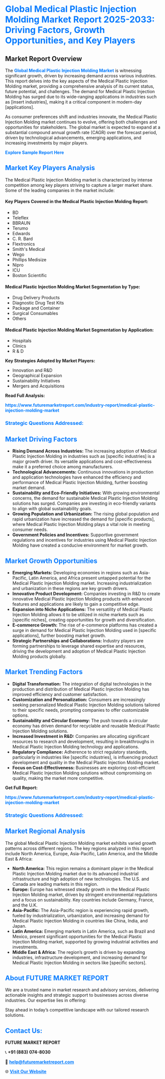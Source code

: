 <h1 style="color: #007BFF;">Global Medical Plastic Injection Molding Market Report 2025-2033: Driving Factors, Growth Opportunities, and Key Players</h1>

<section id="overview">
<h2>Market Report Overview</h2>
<p>The <a href="https://www.futuremarketreport.com/industry-report/medical-plastic-injection-molding-market" style="color: #007BFF; text-decoration: none;"><strong>Global Medical Plastic Injection Molding Market</strong></a> is witnessing significant growth, driven by increasing demand across various industries. This report delves into the key aspects of the Medical Plastic Injection Molding market, providing a comprehensive analysis of its current status, future potential, and challenges. The demand for Medical Plastic Injection Molding has surged due to its wide-ranging applications in industries such as [insert industries], making it a critical component in modern-day [applications].</p>
<p>As consumer preferences shift and industries innovate, the Medical Plastic Injection Molding market continues to evolve, offering both challenges and opportunities for stakeholders. The global market is expected to expand at a substantial compound annual growth rate (CAGR) over the forecast period, driven by technological advancements, emerging applications, and increasing investments by major players.</p>
</section>

<section id="overview">
<p><a href="https://www.futuremarketreport.com/request-sample/reportId=42675" style="color: #007BFF; text-decoration: none;"><strong>Explore Sample Report Here</strong></a></p>
</section>

<section id="key-players">
<h2 style="color: #007BFF;">Market Key Players Analysis</h2>
<p>The Medical Plastic Injection Molding market is characterized by intense competition among key players striving to capture a larger market share. Some of the leading companies in the market include:</p>
<h4>Key Players Covered in the Medical Plastic Injection Molding Report:</h4>
<ul><li>BD</li><li>Teleflex</li><li>BBRAUN</li><li>Terumo</li><li>Edwards</li><li>C. R. Bard</li><li>Flextronics</li><li>Smith&#039;s Medical</li><li>Wego</li><li>Phillips Medisize</li><li>Nipro</li><li>ICU</li><li>Boston Scientific</li></ul>
<h4>Medical Plastic Injection Molding Market Segmentation by Type:</h4>
<ul><li>Drug Delivery Products</li><li>Diagnostic Drug Test Kits</li><li>Package and Container</li><li>Surgical Consumables</li><li>Others</li></ul>

<h4>Medical Plastic Injection Molding Market Segmentation by Application:</h4>
<ul><li>Hospitals</li><li>Clinics</li><li>R &amp; D</li></ul>
<p><strong>Key Strategies Adopted by Market Players:</strong></p>
<ul>
<li>Innovation and R&D</li>
<li>Geographical Expansion</li>
<li>Sustainability Initiatives</li>
<li>Mergers and Acquisitions</li>
</ul>
</section>

<section>
<p><strong>Read Full Analysis: </strong></p><a href="https://www.futuremarketreport.com/industry-report/medical-plastic-injection-molding-market" style="color: #007BFF; text-decoration: none;"><strong>https://www.futuremarketreport.com/industry-report/medical-plastic-injection-molding-market</strong></a>
<h3 style="color: #007BFF;">Strategic Questions Addressed:</h3>
</section>

<section id="driving-factors">
<h2 style="color: #007BFF;">Market Driving Factors</h2>
<ul>
<li><strong>Rising Demand Across Industries:</strong> The increasing adoption of Medical Plastic Injection Molding in industries such as [specific industries] is a major growth driver. Its versatile applications and cost-effectiveness make it a preferred choice among manufacturers.</li>
<li><strong>Technological Advancements:</strong> Continuous innovations in production and application technologies have enhanced the efficiency and performance of Medical Plastic Injection Molding, further boosting market demand.</li>
<li><strong>Sustainability and Eco-Friendly Initiatives:</strong> With growing environmental concerns, the demand for sustainable Medical Plastic Injection Molding solutions has surged. Companies are investing in eco-friendly variants to align with global sustainability goals.</li>
<li><strong>Growing Population and Urbanization:</strong> The rising global population and rapid urbanization have increased the demand for [specific products], where Medical Plastic Injection Molding plays a vital role in meeting consumer needs.</li>
<li><strong>Government Policies and Incentives:</strong> Supportive government regulations and incentives for industries using Medical Plastic Injection Molding have created a conducive environment for market growth.</li>
</ul>
</section>

<section id="growth-opportunities">
<h2 style="color: #007BFF;">Market Growth Opportunities</h2>
<ul>
<li><strong>Emerging Markets:</strong> Developing economies in regions such as Asia-Pacific, Latin America, and Africa present untapped potential for the Medical Plastic Injection Molding market. Increasing industrialization and urbanization in these regions are key growth drivers.</li>
<li><strong>Innovative Product Development:</strong> Companies investing in R&D to create innovative Medical Plastic Injection Molding products with enhanced features and applications are likely to gain a competitive edge.</li>
<li><strong>Expansion into Niche Applications:</strong> The versatility of Medical Plastic Injection Molding allows it to be utilized in niche markets such as [specific niches], creating opportunities for growth and diversification.</li>
<li><strong>E-commerce Growth:</strong> The rise of e-commerce platforms has created a surge in demand for Medical Plastic Injection Molding used in [specific applications], further boosting market growth.</li>
<li><strong>Strategic Partnerships and Collaborations:</strong> Industry players are forming partnerships to leverage shared expertise and resources, driving the development and adoption of Medical Plastic Injection Molding products globally.</li>
</ul>
</section>

<section id="trending-factors">
<h2 style="color: #007BFF;">Market Trending Factors</h2>
<ul>
<li><strong>Digital Transformation:</strong> The integration of digital technologies in the production and distribution of Medical Plastic Injection Molding has improved efficiency and customer satisfaction.</li>
<li><strong>Customization and Personalization:</strong> Consumers are increasingly seeking personalized Medical Plastic Injection Molding solutions tailored to their specific needs, prompting companies to offer customizable options.</li>
<li><strong>Sustainability and Circular Economy:</strong> The push towards a circular economy has driven demand for recyclable and reusable Medical Plastic Injection Molding solutions.</li>
<li><strong>Increased Investment in R&D:</strong> Companies are allocating significant resources to research and development, resulting in breakthroughs in Medical Plastic Injection Molding technology and applications.</li>
<li><strong>Regulatory Compliance:</strong> Adherence to strict regulatory standards, particularly in industries like [specific industries], is influencing product development and quality in the Medical Plastic Injection Molding market.</li>
<li><strong>Focus on Cost-Effectiveness:</strong> Businesses are exploring cost-efficient Medical Plastic Injection Molding solutions without compromising on quality, making the market more competitive.</li>
</ul>
</section>

<section>
<p><strong>Get Full Report: </strong></p><a href="https://www.futuremarketreport.com/industry-report/medical-plastic-injection-molding-market" style="color: #007BFF; text-decoration: none;"><strong>https://www.futuremarketreport.com/industry-report/medical-plastic-injection-molding-market</strong></a>
<h3 style="color: #007BFF;">Strategic Questions Addressed:</h3>
</section>


<section id="regional-analysis">
<h2 style="color: #007BFF;">Market Regional Analysis</h2>
<p>The global Medical Plastic Injection Molding market exhibits varied growth patterns across different regions. The key regions analyzed in this report include North America, Europe, Asia-Pacific, Latin America, and the Middle East & Africa:</p>
<ul>
<li><strong>North America:</strong> This region remains a dominant player in the Medical Plastic Injection Molding market due to its advanced industrial infrastructure and high adoption of new technologies. The U.S. and Canada are leading markets in this region.</li>
<li><strong>Europe:</strong> Europe has witnessed steady growth in the Medical Plastic Injection Molding market, driven by stringent environmental regulations and a focus on sustainability. Key countries include Germany, France, and the U.K.</li>
<li><strong>Asia-Pacific:</strong> The Asia-Pacific region is experiencing rapid growth, fueled by industrialization, urbanization, and increasing demand for Medical Plastic Injection Molding in countries like China, India, and Japan.</li>
<li><strong>Latin America:</strong> Emerging markets in Latin America, such as Brazil and Mexico, present significant opportunities for the Medical Plastic Injection Molding market, supported by growing industrial activities and investments.</li>
<li><strong>Middle East & Africa:</strong> The region’s growth is driven by expanding industries, infrastructure development, and increasing demand for Medical Plastic Injection Molding in sectors like [specific sectors].</li>
</ul>
</section>

<footer>
<h2 style="color: #007BFF;">About FUTURE MARKET REPORT</h2>
<p>We are a trusted name in market research and advisory services, delivering actionable insights and strategic support to businesses across diverse industries. Our expertise lies in offering:</p>

<p>Stay ahead in today’s competitive landscape with our tailored research solutions.</p>

<h2 style="color: #007BFF;">Contact Us:</h2>
<p><strong>FUTURE MARKET REPORT</strong></p>
<p>📞 <strong>+91 (883) 074-8030</strong></p>
<p>📧 <strong><a href="mailto:help@futuremarketreport.com" style="color: #007BFF;">help@futuremarketreport.com</a></strong></p>
<p>🌐 <strong><a href="https://www.futuremarketreport.com/" style="color: #007BFF;">Visit Our Website</a></strong></p>
</footer>